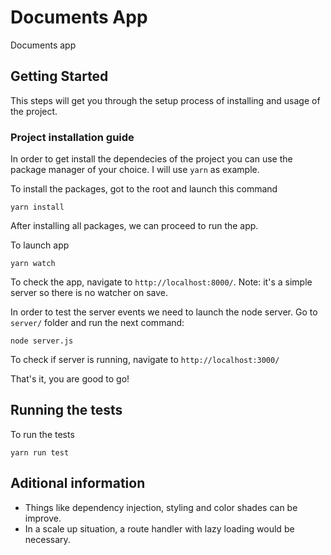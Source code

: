 # Documents App

Documents app

## Getting Started

This steps will get you through the setup process of installing and usage of the project.

### Project installation guide

In order to get install the dependecies of the project you can use the package manager of your choice. I will use `yarn` as example.

To install the packages, got to the root and launch this command

```
yarn install
```

After installing all packages, we can proceed to run the app.

To launch app

```
yarn watch
```

To check the app, navigate to `http://localhost:8000/`.
Note: it's a simple server so there is no watcher on save.

In order to test the server events we need to launch the node server. Go to `server/` folder and run the next command:

```
node server.js
```

To check if server is running, navigate to `http://localhost:3000/`

That's it, you are good to go!

## Running the tests

To run the tests

```
yarn run test
```

## Aditional information

- Things like dependency injection, styling and color shades can be improve.
- In a scale up situation, a route handler with lazy loading would be necessary.

